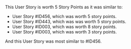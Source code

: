 This User Story is worth 5 Story Points as it was similar to:
- User Story #ID456, which was worth 5 story points.
- User Story #ID443, which was was worth 5 story points.
- User Story #ID003, which was worth 8 story points.
- User Story #ID003, which was worth 3 story points.

And this User Story was most similar to #ID456.